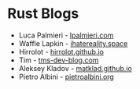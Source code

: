 # Rust Blogs

- Luca Palmieri - [lpalmieri.com](https://www.lpalmieri.com/)
- Waffle Lapkin - [ihatereality.space](https://ihatereality.space/)
- Hirrolot - [hirrolot.github.io](https://hirrolot.github.io/)
- Tim - [tms-dev-blog.com](https://tms-dev-blog.com/)
- Aleksey Kladov - [matklad.github.io](https://matklad.github.io/)
- Pietro Albini - [pietroalbini.org](https://www.pietroalbini.org/blog/)
